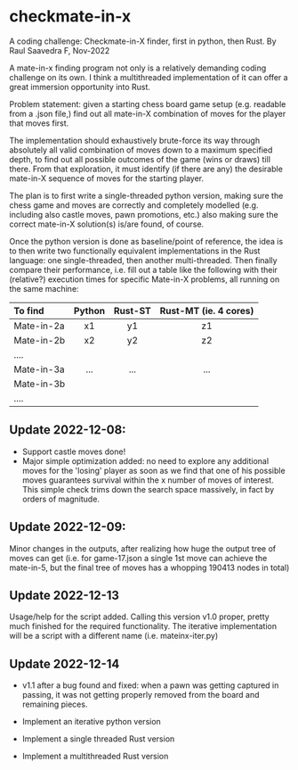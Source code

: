 # checkmate-in-x
A coding challenge: Checkmate-in-X finder, first in python, then Rust.
By Raul Saavedra F, Nov-2022

A mate-in-x finding program not only is a relatively demanding coding
challenge on its own. I think a multithreaded implementation of it can
offer a great immersion opportunity into Rust.

Problem statement: given a starting chess board game setup (e.g.
readable from a .json file,) find out all mate-in-X combination of
moves for the player that moves first.

The implementation should exhaustively brute-force its way through
absolutely all valid combination of moves down to a maximum specified depth,
to find out all possible outcomes of the game (wins or draws) till there.
From that exploration, it must identify (if there are any) the desirable
mate-in-X sequence of moves for the starting player.

The plan is to first write a single-threaded python version, making sure
the chess game and moves are correctly and completely modelled (e.g.
including also castle moves, pawn promotions, etc.) also making sure 
the correct mate-in-X solution(s) is/are found, of course.

Once the python version is done as baseline/point of reference,
the idea is to then write two functionally equivalent implementations
in the Rust language: one single-threaded, then another multi-threaded.
Then finally compare their performance, i.e. fill out a table like the
following with their (relative?) execution times for specific Mate-in-X
problems, all running on the same machine:


|  To find   | Python | Rust-ST | Rust-MT (ie. 4 cores) |
|:-----------|:------:|:-------:|:-------:|
| Mate-in-2a | x1     | y1      | z1      |
| Mate-in-2b | x2     | y2      | z2      |
| ....       |        |         |         |
| Mate-in-3a | ...    | ...     | ...     |
| Mate-in-3b |        |         |         |
| ....       |        |         |         |

## Update 2022-12-08:
* Support castle moves done!
* Major simple optimization added: no need to explore any additional moves
for the 'losing' player as soon as we find that one of his possible moves
guarantees survival within the x number of moves of interest.
This simple check trims down the search space massively, in fact by
orders of magnitude.

## Update 2022-12-09:
Minor changes in the outputs, after realizing how huge the output tree of
moves can get (i.e. for game-17.json a single 1st move can achieve the
mate-in-5, but the final tree of moves has a whopping 190413 nodes
in total)

## Update 2022-12-13
Usage/help for the script added.
Calling this version v1.0 proper, pretty much finished for the required functionality.
The iterative implementation will be a script with a different name
(i.e. mateinx-iter.py)

## Update 2022-12-14
- v1.1 after a bug found and fixed: when a pawn was getting captured in passing, it was not
getting properly removed from the board and remaining pieces.

- Implement an iterative python version
- Implement a single threaded Rust version
- Implement a multithreaded Rust version

